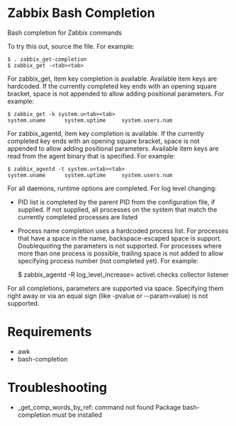 Zabbix Bash Completion
======================

Bash completion for Zabbix commands

To try this out, source the file. For example:

    $ . zabbix_get-completion
    $ zabbix_get -<tab><tab>

For zabbix_get, item key completion is available. Available item keys are hardcoded. If the currently completed key ends
 with an opening square bracket, space is not appended to allow adding positional parameters. For example:

    $ zabbix_get -k system.u<tab><tab>
    system.uname      system.uptime     system.users.num

For zabbix_agentd, item key completion is available. If the currently completed key ends with an opening square bracket,
 space is not appended to allow adding positional parameters. Available item keys are read from the agent binary that is
 specified. For example:

    $ zabbix_agentd -t system.u<tab><tab>
    system.uname      system.uptime     system.users.num

For all daemons, runtime options are completed. For log level changing:
* PID list is completed by the parent PID from the configuration file, if supplied. If not supplied, all processes on
 the system that match the currently completed processes are listed
* Process name completion uses a hardcoded process list. For processes that have a space in the name, backspace-escaped
 space is support. Doublequoting the parameters is not supported. For processes where more than one process is possible,
 trailing space is not added to allow specifying process number (not completed yet). For example:

    $ zabbix_agentd -R log_level_increase=
    active\ checks  collector       listener

For all completions, parameters are supported via space. Specifying them right away or via an equal sign (like -pvalue
 or --param=value) is not supported.

# Requirements

* awk
* bash-completion

# Troubleshooting

* _get_comp_words_by_ref: command not found
  Package bash-completion must be installed
